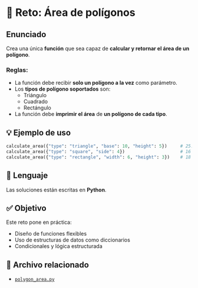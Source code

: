 # 🧮 Reto: Área de polígonos

## Enunciado

Crea una única **función** que sea capaz de **calcular y retornar el área de un polígono**.

### Reglas:

- La función debe recibir **solo un polígono a la vez** como parámetro.
- Los **tipos de polígono soportados** son:
  - Triángulo
  - Cuadrado
  - Rectángulo
- La función debe **imprimir el área** de **un polígono de cada tipo**.

## 💡 Ejemplo de uso

```python
calculate_area({"type": "triangle", "base": 10, "height": 5})     # 25.0
calculate_area({"type": "square", "side": 4})                     # 16
calculate_area({"type": "rectangle", "width": 6, "height": 3})    # 18
```

## 🐍 Lenguaje
Las soluciones están escritas en **Python**.

## ✅ Objetivo
Este reto pone en práctica:
- Diseño de funciones flexibles
- Uso de estructuras de datos como diccionarios
- Condicionales y lógica estructurada

## 📁 Archivo relacionado
- [`polygon_area.py`](./polygon_area.py)